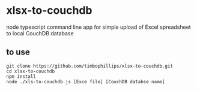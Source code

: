 # xlsx-to-couchdb
node typescript command line app for simple upload of Excel spreadsheet to local CouchDB database

## to use
```
git clone https://github.com/timbophillips/xlsx-to-couchdb.git
cd xlsx-to-couchdb
npm install
node ./xls-to-couchdb.js [Exce file] [CouchDB databse name]
```
